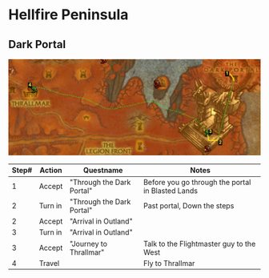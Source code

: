 # Hellfire Peninsula
## Dark Portal
![test](images/darkportal.jpg)

Step# | Action | Questname | Notes
---|---|---|---
1	|	Accept	|	"Through the Dark Portal"  	|	Before you go through the portal in Blasted Lands  
2	|	Turn in	|	"Through the Dark Portal"  	|	Past portal, Down the steps  
2	|	Accept	|	"Arrival in Outland"  	|	  
3	|	Turn in	|	"Arrival in Outland"  	|	  
3	|	Accept	|	"Journey to Thrallmar"  	|	Talk to the Flightmaster guy to the West  
4	|	Travel	|	 	|	  Fly to Thrallmar 

